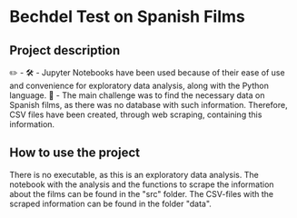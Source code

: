 # Bechdel Test on Spanish Films

## Project description
✏️ - 
🛠 - Jupyter Notebooks have been used because of their ease of use and convenience for exploratory data analysis, along with the Python language.
🚩 - The main challenge was to find the necessary data on Spanish films, as there was no database with such information. Therefore, CSV files have been created, through web scraping, containing this information.

## How to use the project
There is no executable, as this is an exploratory data analysis. The notebook with the analysis and the functions to scrape the information about the films can be found in the "src" folder.
The CSV-files with the scraped information can be found in the folder "data".
